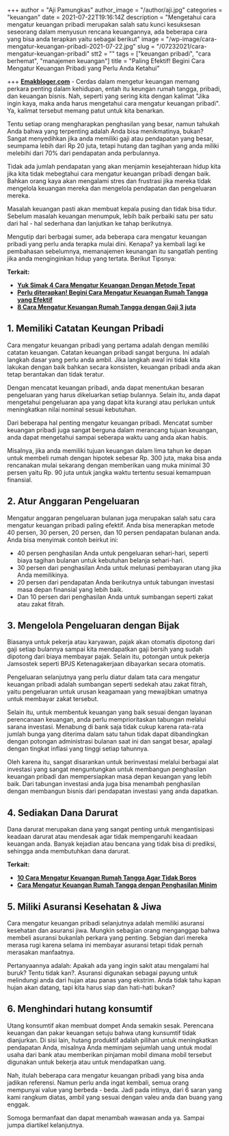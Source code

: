 +++
author = "Aji Pamungkas"
author_image = "/author/aji.jpg"
categories = "keuangan"
date = 2021-07-22T19:16:14Z
description = "Mengetahui cara mengatur keuangan pribadi merupakan salah satu kunci kesuksesan seseorang dalam menyusun rencana keuangannya, ada beberapa cara yang bisa anda terapkan yaitu sebagai berikut"
image = "/wp-image/cara-mengatur-keuangan-pribadi-2021-07-22.jpg"
slug = "/07232021/cara-mengatur-keuangan-pribadi"
stt2 = ""
tags = ["keuangan pribadi", "cara berhemat", "manajemen keuangan"]
title = "Paling Efektif! Begini Cara Mengatur Keuangan Pribadi yang Perlu Anda Ketahui"

+++
[**Emakbloger.com**](/) - Cerdas dalam mengetur keuangan memang perkara penting dalam kehidupan, entah itu keungan rumah tangga, pribadi, dan keuangan bisnis. Nah, seperti yang sering kita dengan kalimat "Jika ingin kaya, maka anda harus mengetahui cara mengatur keuangan pribadi". Ya, kalimat tersebut memang patut untuk kita benarkan. 

Tentu setiap orang mengharapkan penghasilan yang besar, namun tahukah Anda bahwa yang terpenting adalah Anda bisa menikmatinya, bukan? Sangat menyedihkan jika anda memiliki gaji atau pendapatan yang besar, seumpama lebih dari Rp 20 juta, tetapi hutang dan tagihan yang anda miliki melebihi dari 70% dari pendapatan anda perbulannya.

Tidak ada jumlah pendapatan yang akan menjamin kesejahteraan hidup kita jika kita tidak mebegtahui cara mengatur keuangan pribadi dengan baik. Bahkan orang kaya akan mengalami stres dan frustrasi jika mereka tidak mengelola keuangan mereka dan mengelola pendapatan dan pengeluaran mereka.

Masalah keuangan pasti akan membuat kepala pusing dan tidak bisa tidur. Sebelum masalah keuangan menumpuk, lebih baik perbaiki satu per satu dari hal - hal sederhana dan lanjutkan ke tahap berikutnya.

Mengutip dari berbagai sumer, ada beberapa cara mengatur keuangan pribadi yang perlu anda terapka mulai dini. Kenapa? ya kembali lagi ke pembahasan sebelumnya, memanajemen keunangan itu sangatlah penting jika anda menginginkan hidup yang tertata. Berikut Tipsnya:

**Terkait:**

* [**Yuk Simak 4 Cara Mengatur Keuangan Dengan Metode Tepat**](https://www.emakbloger.com/07232021/cara-mengatur-keuangan)
* [**Perlu diterapkan! Begini Cara Mengatur Keuangan Rumah Tangga yang Efektif**](https://www.emakbloger.com/07232021/cara-mengatur-keuangan-rumah-tangga)
* [**8 Cara Mengatur Keuangan Rumah Tangga dengan Gaji 3 juta**](https://www.emakbloger.com/07232021/cara-mengatur-keuangan-rumah-tangga-dengan-gaji-3-juta)

## 1. Memiliki Catatan Keungan Pribadi

Cara mengatur keuangan pribadi yang pertama adalah dengan memiliki catatan keuangan. Catatan keuangan pribadi sangat berguna. Ini adalah langkah dasar yang perlu anda ambil. Jika langkah awal ini tidak kita lakukan dengan baik bahkan secara konsisten, keuangan pribadi anda akan tetap berantakan dan tidak teratur.

Dengan mencatat keuangan pribadi, anda dapat menentukan besaran pengeluaran yang harus dikeluarkan setiap bulannya. Selain itu, anda dapat mengetahui pengeluaran apa yang dapat kita kurangi atau perlukan untuk meningkatkan nilai nominal sesuai kebutuhan.

Dari beberapa hal penting mengatur keuangan pribadi. Mencatat sumber keuangan pribadi juga sangat berguna dalam merancang tujuan keuangan, anda dapat mengetahui sampai seberapa waktu uang anda akan habis.

Misalnya, jika anda memiliki tujuan keuangan dalam lima tahun ke depan untuk membeli rumah dengan hipotek sebesar Rp. 300 juta, maka bisa anda rencanakan mulai sekarang dengan memberikan uang muka minimal 30 persen yaitu Rp. 90 juta untuk jangka waktu tertentu sesuai kemampuan finansial.

## 2. Atur Anggaran Pengeluaran

Mengatur anggaran pengeluaran bulanan juga merupakan salah satu cara mengatur keuangan pribadi paling efektif. Anda bisa menerapkan metode 40 persen, 30 persen, 20 persen, dan 10 persen pendapatan bulanan anda. Anda bisa menyimak contoh beirkut ini:

* 40 persen penghasilan Anda untuk pengeluaran sehari-hari, seperti biaya tagihan bulanan untuk kebutuhan belanja sehari-hari.
* 30 persen dari penghasilan Anda untuk melunasi pembayaran utang jika Anda memilikinya.
* 20 persen dari pendapatan Anda berikutnya untuk tabungan investasi masa depan finansial yang lebih baik.
* Dan 10 persen dari penghasilan Anda untuk sumbangan seperti zakat atau zakat fitrah.

## 3. Mengelola Pengeluaran dengan Bijak

Biasanya untuk pekerja atau karyawan, pajak akan otomatis dipotong dari gaji setiap bulannya sampai kita mendapatkan gaji bersih yang sudah dipotong dari biaya membayar pajak. Selain itu, potongan untuk pekerja Jamsostek seperti BPJS Ketenagakerjaan dibayarkan secara otomatis.

Pengeluaran selanjutnya yang perlu diatur dalam tata cara mengatur keuangan pribadi adalah sumbangan seperti sedekah atau zakat fitrah, yaitu pengeluaran untuk urusan keagamaan yang mewajibkan umatnya untuk membayar zakat tersebut.

Selain itu, untuk membentuk keuangan yang baik sesuai dengan layanan perencanaan keuangan, anda perlu memprioritaskan tabungan melalui sarana investasi. Menabung di bank saja tidak cukup karena rata-rata jumlah bunga yang diterima dalam satu tahun tidak dapat dibandingkan dengan potongan administrasi bulanan saat ini dan sangat besar, apalagi dengan tingkat inflasi yang tinggi setiap tahunnya.

Oleh karena itu, sangat disarankan untuk berinvestasi melalui berbagai alat investasi yang sangat menguntungkan untuk membangun penghasilan keuangan pribadi dan mempersiapkan masa depan keuangan yang lebih baik. Dari tabungan investasi anda juga bisa menambah penghasilan dengan membangun bisnis dari pendapatan investasi yang anda dapatkan.

## 4. Sediakan Dana Darurat

Dana darurat merupakan dana yang sangat penting untuk mengantisipasi keadaan darurat atau mendesak agar tidak mempengaruhi keadaan keuangan anda. Banyak kejadian atau bencana yang tidak bisa di prediksi, sehingga anda membutuhkan dana darurat.

**Terkait:**

* [**10 Cara Mengatur Keuangan Rumah Tangga Agar Tidak Boros**](https://www.emakbloger.com/07232021/cara-mengatur-keuangan-rumah-tangga-agar-tidak-boros)
* [**Cara Mengatur Keuangan Rumah Tangga dengan Penghasilan Minim**](https://www.emakbloger.com/07232021/cara-mengatur-keuangan-rumah-tangga-dengan-penghasilan-minim)

## 5. Miliki Asuransi Kesehatan & Jiwa

Cara mengatur keuangan pribadi selanjutnya adalah memiliki asuransi kesehatan dan asuransi jiwa. Mungkin sebagian orang menganggap bahwa membeli asuransi bukanlah perkara yang penting. Sebgian dari mereka merasa rugi karena selama ini membayar asuransi tetapi tidak pernah merasakan manfaatnya.

Pertanyaannya adalah: Apakah ada yang ingin sakit atau mengalami hal buruk? Tentu tidak kan?. Asuransi digunakan sebagai payung untuk melindungi anda dari hujan atau panas yang ekstrim. Anda tidak tahu kapan hujan akan datang, tapi kita harus siap dan hati-hati bukan?

## 6. Menghindari hutang konsumtif

Utang konsumtif akan membuat dompet Anda semakin sesak. Perencana keuangan dan pakar keuangan setuju bahwa utang kunsumtif tidak dianjurkan. Di sisi lain, hutang produktif adalah pilihan untuk meningkatkan pendapatan Anda, misalnya Anda meminjam sejumlah uang untuk modal usaha dari bank atau memberikan pinjaman mobil dimana mobil tersebut digunakan untuk bekerja atau untuk mendapatkan uang.

Nah, itulah beberapa cara mengatur keuangan pribadi yang bisa anda jadikan referensi. Namun perlu anda ingat kembali, semua orang mempunyai value yang berbeda - beda. Jadi pada intinya, dari 6 saran yang kami rangkum diatas, ambil yang sesuai dengan valeu anda dan buang yang enggak.

Somoga bermanfaat dan dapat menambah wawasan anda ya. Sampai jumpa diartikel kelanjutnya.